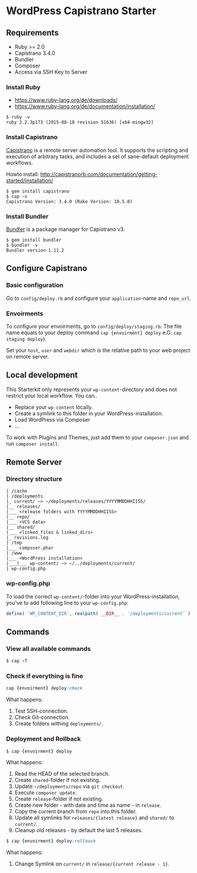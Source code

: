# WordPress Capistrano Starter

## Requirements

* Ruby >= 2.0
* Capistrano 3.4.0
* Bundler 
* Composer
* Access via SSH Key to Server


### Install Ruby
* https://www.ruby-lang.org/de/downloads/
* https://www.ruby-lang.org/de/documentation/installation/
 
```
$ ruby -v
ruby 2.2.3p173 (2015-08-18 revision 51636) [x64-mingw32]
```

### Install Capistrano
[Capistrano](http://capistranorb.com/documentation/overview/what-is-capistrano/) is a remote server automation tool. It supports the scripting and execution of arbitrary tasks, and includes a set of sane-default deployment workflows. 

Howto install: http://capistranorb.com/documentation/getting-started/installation/

```
$ gem install capistrano
$ cap -v
Capistrano Version: 3.4.0 (Rake Version: 10.5.0)
```

### Install Bundler
[Bundler](https://github.com/capistrano/bundler/) is a package manager for Capistrano v3.

```
$ gem install bundler
$ bundler -v
Bundler version 1.11.2
```

## Configure Capistrano

### Basic configuration
Go to `config/deploy.rb` and configure your `application`-name and `repo_url`.

### Envoirments
To configure your envoirments, go to `config/deploy/staging.rb`. The file name equals to your deploy command `cap {envoirment} deploy` e.G. `cap staging deploy`).
 
Set your `host`, `user` and `webdir` which is the relative path to your web project on remote server.

## Local development

This Starterkit only represents your `wp-content`-directory and does not restrict your local workflow. You can..
 
* Replace your `wp-content` locally. 
* Create a symlink to this folder in your WordPress-installation.
* Load WordPress via Composer
* ...

To work with Plugins and Themes, just add them to your `composer.json` and run `composer install`.

## Remote Server

### Directory structure

```
| /cache
| /deployments
|_ current/ ~> ~/deployments/releases/YYYYMMDDHHIISS/
|__ releases/
|___ <release folders with YYYYMMDDHHIISS>
|__ repo/
|___ <VCS data>
|__ shared/
|___ <linked_files & linked_dirs>
|_ revisions.log
| /tmp
|___ composer.phar
| /www
|___ <WordPress installation>
|___|___ wp-content/ ~> ~/../deployments/current/
| wp-config.php
```

### wp-config.php

To load the correct `wp-content/`-folder into your WordPress-installation, you've to add following line to your `wp-config.php`: 

```php
define( 'WP_CONTENT_DIR', realpath( __DIR__ . '/deployments/current' ) );
```

## Commands

### View all available commands

```ruby
$ cap -T
```

### Check if everything is fine

```ruby
cap {envoirment} deploy:check
```

What happens:

1. Test SSH-connection.
2. Check Git-connection.
3. Create folders withing `deployments/`.

### Deployment and Rollback

```ruby
$ cap {envoirment} deploy
```

What happens:

1. Read the HEAD of the selected branch.
2. Create `shared`-folder if not existing.
3. Update `~/deployments/repo` via `git checkout`.
4. Execute `composer update`. 
5. Create `release`-folder if not existing.
6. Create new folder - with date and time as name - in `release`.
7. Copy the current branch from `repo` into this folder.
8. Update all symlinks for `releases/{latest release}` and `shared/` to `current/`.
9. Cleanup old releases - by default the last 5 releases.

```ruby
$ cap {envoirment} deploy:rollback
```

What happens:

1. Change Symlink on `current/` in `release/{current release - 1}`.
